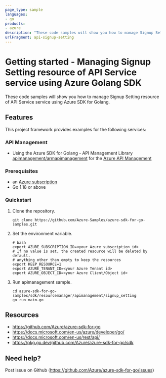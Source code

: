 ```yaml
---
page_type: sample
languages:
- go
products:
- azure
description: "These code samples will show you how to manage Signup Setting resource of API Service service using Azure SDK for Golang."
urlFragment: api-signup-setting
---
```


# Getting started - Managing Signup Setting resource of API Service service using Azure Golang SDK

These code samples will show you how to manage Signup Setting resource of API Service service using Azure SDK for Golang.

## Features

This project framework provides examples for the following services:

### API Management
* Using the Azure SDK for Golang - API Management Library [apimanagement/armapimanagement](https://pkg.go.dev/github.com/Azure/azure-sdk-for-go/sdk/resourcemanager/apimanagement/armapimanagement) for the [Azure API Management](https://docs.microsoft.com/en-us/rest/api/apimanagement/)

### Prerequisites
* an [Azure subscription](https://azure.microsoft.com)
* Go 1.18 or above

### Quickstart

1. Clone the repository.

    ```
    git clone https://github.com/Azure-Samples/azure-sdk-for-go-samples.git
    ```
2. Set the environment variable.

   ```
   # bash
   export AZURE_SUBSCRIPTION_ID=<your Azure subscription id> 
   # If no value is set, the created resource will be deleted by default.
   # anything other than empty to keep the resources
   export KEEP_RESOURCE=1 
   export AZURE_TENANT_ID=<your Azure Tenant id>          
   export AZURE_OBJECT_ID=<your Azure Client/Object id> 
   ```

3. Run apimanagement sample.

    ```
    cd azure-sdk-for-go-samples/sdk/resourcemanager/apimanagement/signup_setting
    go run main.go
    ```
   
## Resources

- https://github.com/Azure/azure-sdk-for-go
- https://docs.microsoft.com/en-us/azure/developer/go/
- https://docs.microsoft.com/en-us/rest/api/
- https://pkg.go.dev/github.com/Azure/azure-sdk-for-go/sdk

## Need help?

Post issue on Github (https://github.com/Azure/azure-sdk-for-go/issues)
